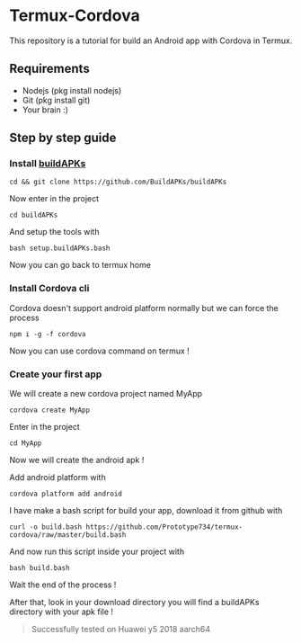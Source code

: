 # Termux-Cordova

This repository is a tutorial for build an Android app with Cordova in Termux.

## Requirements

- Nodejs (pkg install nodejs)
- Git (pkg install git)
- Your brain :)

## Step by step guide

### Install [buildAPKs](https://sdrausty.github.io/docsBuildAPKs/)

`cd && git clone https://github.com/BuildAPKs/buildAPKs`

Now enter in the project

`cd buildAPKs`

And setup the tools with

`bash setup.buildAPKs.bash`

Now you can go back to termux home

### Install Cordova cli

Cordova doesn't support android platform normally but we can force the process

`npm i -g -f cordova`

Now you can use cordova command on termux !

### Create your first app

We will create a new cordova project named MyApp

`cordova create MyApp`

Enter in the project 

`cd MyApp`

Now we will create the android apk !

Add android platform with

`cordova platform add android`

I have make a bash script for build your app, download it from github with

`curl -o build.bash https://github.com/Prototype734/termux-cordova/raw/master/build.bash`

And now run this script inside your project with

`bash build.bash`

Wait the end of the process !

After that, look in your download directory you will find a buildAPKs directory with your apk file !

> Successfully tested on Huawei y5 2018 aarch64
